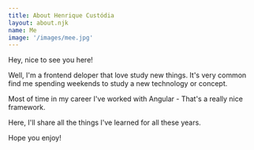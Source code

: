 ```yaml
---
title: About Henrique Custódia
layout: about.njk
name: Me
image: '/images/mee.jpg'
---
```


Hey, nice to see you here! 

Well, I'm a frontend deloper that love study new things. 
It's very common find me spending weekends to study a new technology or concept. 

Most of time in my career I've worked with Angular - That's a really nice framework. 

Here, I'll share all the things I've learned for all these years.

Hope you enjoy!



